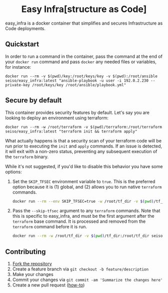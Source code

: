 <h1 align="center">Easy Infra[structure as Code]</h1>

easy_infra is a docker container that simplifies and secures Infrastructure as Code deployments.

## Quickstart
In order to run a command in the container, pass the command at the end of your `docker run` command and pass `docker` any needed files or variables, for instance:
```
docker run --rm -v $(pwd)/key:/root/keys/key -v $(pwd):/root/ansible seiso/easy_infra:latest "ansible-playbook -u user -i 192.0.2.230 --private-key /root/keys/key /root/ansible/playbook.yml"
```

## Secure by default
This container provides security features by default.  Let's say you are looking to deploy an environment using terraform:
```
docker run --rm -w /root/terraform -v $(pwd)/terraform:/root/terraform seiso/easy_infra:latest "terraform init && terraform apply"
```
What actually happens is that a security scan of your terraform code will be run prior to executing the `init` and `apply` commands.  If an issue is detected, it will exit with a non-zero status, preventing any subsequent execution of the `terraform` binary.

While it's not suggested, if you'd like to disable this behavior you have some options:
1. Set the `SKIP_TFSEC` environment variable to `true`.  This is the preferred option because it is (1) global, and (2) allows you to run native `terraform` commands.
    ```bash
    docker run --rm --env SKIP_TFSEC=true -w /root/tf_dir -v $(pwd)/tf_dir:/root/tf_dir seiso/easy_infra:latest "terraform init && terraform apply"
    ```
1. Pass the `--skip-tfsec` argument to any `terraform` commands.  Note that this is specific to easy_infra, and must be the first argument after the `terraform` base command.  It is processed and removed from the `terraform` command before it is run.
    ```bash
    docker run --rm -w /root/tf_dir -v $(pwd)/tf_dir:/root/tf_dir seiso/easy_infra:latest "terraform --skip-tfsec init && terraform --skip-tfsec apply"
    ```

## Contributing
1. [Fork the repository](https://github.com/SeisoLLC/easy_infra/fork)
1. Create a feature branch via `git checkout -b feature/description`
1. Make your changes
1. Commit your changes via `git commit -am 'Summarize the changes here'`
1. Create a new pull request ([how-to](https://help.github.com/articles/creating-a-pull-request/))

